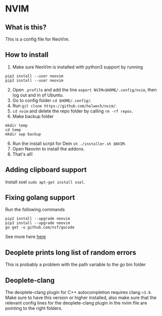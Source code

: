 # NVIM
## What is this?
This is a config file for NeoVim.

## How to install
1. Make sure NeoVim is installed with python3 support by running
```
pip2 install --user neovim
pip3 install --user neovim
```
2. Open `.profile` and add the line `export NVIM=$HOME/.config/nvim`, then log out and in of Ubuntu.
3. Go to config folder `cd $HOME/.config/`.
3. Run `git clone https://github.com/holwech/nvim/`.
4. `cd nvim` and delete the repo folder by calling `rm -rf repos`.
5. Make backup folder
  ```
  mkdir temp
  cd temp
  mkdir swp backup
  ```
6. Run the install script for Dein `sh ./installer.sh $NVIM`.
7. Open Neovim to install the addons.
8. That's all!

## Adding clipboard support
Install xsel `sudo apt-get install xsel`.

## Fixing golang support
Run the following commands
```
pip2 install --upgrade neovim
pip3 install --upgrade neovim
go get -u github.com/nsf/gocode
```
See more here [here](https://github.com/zchee/deoplete-go)

## Deoplete prints long list of random errors
This is probably a problem with the path variable to the go bin folder

## Deoplete-clang
The deoplete-clang plugin for C++ autocompletion requires clang `>3.9`.
Make sure to have this version or higher installed, also make sure that
the relevant config lines for the deoplete-clang plugin in the nvim file 
are pointing to the right folders.
